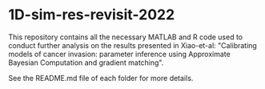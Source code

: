 # 1D-sim-res-revisit-2022
This repository contains all the necessary MATLAB and R code used to conduct further analysis on the results presented in Xiao-et-al: "Calibrating models of cancer invasion: parameter inference using Approximate Bayesian Computation and gradient matching".

See the README.md file of each folder for more details.
